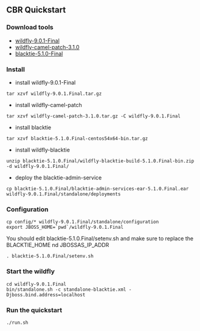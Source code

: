 CBR Quickstart
--------

### Download tools
* [wildfly-9.0.1-Final](http://download.jboss.org/wildfly/9.0.1.Final/wildfly-9.0.1.Final.tar.gz)
* [wildfly-camel-patch-3.1.0](https://github.com/wildfly-extras/wildfly-camel/releases/download/3.1.0/wildfly-camel-patch-3.1.0.tar.gz)
* [blacktie-5.1.0-Final](http://downloads.jboss.org/jbosstm/5.1.0.Final/binary/blacktie-5.1.0.Final-centos54x64-bin.tar.gz)

### Install
* install wildfly-9.0.1-Final
```
tar xzvf wildfly-9.0.1.Final.tar.gz
```
* install wildfly-camel-patch
```
tar xzvf wildfly-camel-patch-3.1.0.tar.gz -C wildfly-9.0.1.Final
```
* install blacktie
```
tar xzvf blacktie-5.1.0.Final-centos54x64-bin.tar.gz
```
* install wildfly-blacktie
```
unzip blacktie-5.1.0.Final/wildfly-blacktie-build-5.1.0.Final-bin.zip -d wildfly-9.0.1.Final/
```
* deploy the blacktie-admin-service
```
cp blacktie-5.1.0.Final/blacktie-admin-services-ear-5.1.0.Final.ear wildfly-9.0.1.Final/standalone/deployments
```

### Configuration
```
cp config/* wildfly-9.0.1.Final/standalone/configuration
export JBOSS_HOME=`pwd`/wildfly-9.0.1.Final
```
You should edit blacktie-5.1.0.Final/setenv.sh and make sure to replace the BLACKTIE_HOME nd JBOSSAS_IP_ADDR
```
. blacktie-5.1.0.Final/setenv.sh
```

### Start the wildfly
```
cd wildfly-9.0.1.Final
bin/standalone.sh -c standalone-blacktie.xml -Djboss.bind.address=localhost
```

### Run the quickstart
```
./run.sh
```

